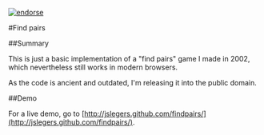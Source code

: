 [![endorse](https://api.coderwall.com/johnslegers/endorsecount.png)](https://coderwall.com/johnslegers)

#Find pairs

##Summary

This is just a basic implementation of a "find pairs" game I made in 2002, which nevertheless still works in modern browsers.

As the code is ancient and outdated, I'm releasing it into the public domain.

##Demo

For a live demo, go to [http://jslegers.github.com/findpairs/](http://jslegers.github.com/findpairs/).
